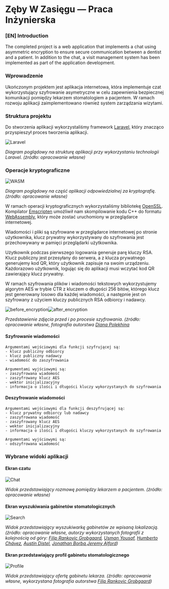 
# Zęby W Zasięgu — Praca Inżynierska
### [EN] Introduction
The completed project is a web application that implements a chat using asymmetric encryption to ensure secure communication between a dentist and a patient. In addition to the chat, a visit management system has been implemented as part of the application development.

### Wprowadzenie
Ukończonym projektem jest aplikacja internetowa, która implementuje czat wykorzystujący szyfrowanie asymetryczne w celu zapewnienia bezpiecznej komunikacji pomiędzy lekarzem stomatologiem a pacjentem. W ramach rozwoju aplikacji zaimplementowano również system zarządzania wizytami.



### Struktura projektu

Do stworzenia aplikacji wykorzystaliśmy framework [Laravel](https://laravel.com/), który znacząco przyspieszył proces tworzenia aplikacji.

![Laravel](readme/laravel.png)
  
*Diagram poglądowy na strukturę aplikacji przy wykorzystaniu technologii Laravel. (źródło: opracowanie własne)*

### Operacje kryptograficzne
![WASM](readme/wasm.png)
  
*Diagram poglądowy na część aplikacji odpowiedzialnej za kryptografię. (źródło: opracowanie własne)*

W ramach operacji kryptograficznych wykorzystaliśmy bibliotekę [OpenSSL](https://www.openssl.org/). Kompilator [Emscripten](https://emscripten.org/) umożliwił nam skompilowanie kodu C++ do formatu [WebAssembly](https://webassembly.org/), który może zostać uruchomiony w przeglądarce internetowej.

Wiadomości i pliki są szyfrowane w przeglądarce internetowej po stronie użytkownika, klucz prywatny wykorzystywany do szyfrowania jest przechowywany w pamięci przeglądarki użytkownika.

Użytkownik podczas pierwszego logowania generuje parę kluczy RSA. Klucz publiczny jest przesyłany do serwera, a z klucza prywatnego generujemy kod QR, który użytkownik zapisuje na swoim urządzeniu. Każdorazowo użytkownik, logując się do aplikacji musi wczytać kod QR zawierający klucz prywatny.

W ramach szyfrowania plików i wiadomości tekstowych wykorzystujemy algorytm AES w trybie CTR z kluczem o długości 256 bitów, którego klucz jest generowany losowo dla każdej wiadomości, a następnie jest on szyfrowany z użyciem kluczy publicznych RSA odbiorcy i nadawcy.
  
![before_encryption](readme/bmp_file_before_encryption.jpg)![after_encryption](readme/bmp_file_after_encryption.jpg)
  
*Przedstawienie zdjęcia przed i po procesie szyfrowania. (źródło: opracowanie własne, fotografia autorstwa [Diana Polekhina](https://unsplash.com/photos/person-holding-pink-plastic-hair-clip-4nUZl0FZM3U)*
#### Szyfrowanie wiadomości
```
Argumentami wejściowymi dla funkcji szyfrującej są:
- klucz publiczny odbiorcy
- klucz publiczny nadawcy
- wiadomość do zaszyfrowania

Argumentami wyjściowymi są:
- zaszyfrowana wiadomość
- zaszyfrowany klucz AES
- wektor inicjalizacyjny
- informacja o ilości i długości kluczy wykorzystanych do szyfrowania
```
#### Deszyfrowanie wiadomości
```
Argumentami wejściowymi dla funkcji deszyfrującej są:
- klucz prywatny odbiorcy lub nadawcy
- zaszyfrowana wiadomość
- zaszyfrowany klucz AES
- wektor inicjalizacyjny
- informacja o ilości i długości kluczy wykorzystanych do szyfrowania

Argumentami wyjściowymi są:
- odszyfrowana wiadomość
```
### Wybrane widoki aplikacji

#### Ekran czatu
![Chat](readme/chat.png)
  
*Widok przedstawiający rozmowę pomiędzy lekarzem a pacjentem. (źródło: opracowanie własne)*
#### Ekran wyszukiwania gabinetów stomatologicznych
![Search](readme/search.png)
  
*Widok przedstawiający wyszukiwarkę gabinetów ze wpisaną lokalizacją. (źródło: opracowanie własne, autorzy wykorzystanych fotografii z kolejnością od góry: [Filip Rankovic Grobgaard](https://unsplash.com/photos/a-man-smiling-for-the-camera-9_1Y_IKP4tY), [Usman Yousaf](https://unsplash.com/photos/man-in-white-dress-shirt-wearing-black-framed-eyeglasses-pTrhfmj2jDA), [Humberto Chávez](https://unsplash.com/photos/woman-standing-under-tree-FVh_yqLR9eA), [Austin Distel](https://unsplash.com/photos/man-in-white-suit-jacket-7bMdiIqz_J4), [Jonathan Borba](https://unsplash.com/photos/man-in-white-dress-shirt-wearing-black-framed-eyeglasses-Yui-VjmS8AA),[Jeremy Alford](https://unsplash.com/photos/a-woman-in-a-white-coat-O13B7suRG4A))*
#### Ekran przedstawiający profil gabinetu stomatologicznego
![Profile](readme/doctor_offer.png)
  
*Widok przedstawiający ofertę gabinetu lekarza. (źródło: opracowanie własne, wykorzystana fotografia autorstwa [Filip Rankovic Grobgaard](https://unsplash.com/photos/a-man-smiling-for-the-camera-9_1Y_IKP4tY))*